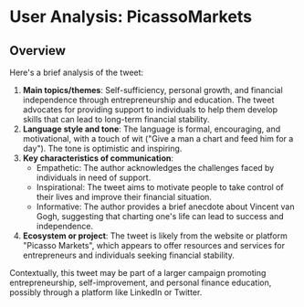 # User Analysis: PicassoMarkets

## Overview

Here's a brief analysis of the tweet:

1. **Main topics/themes**: Self-sufficiency, personal growth, and financial independence through entrepreneurship and education. The tweet advocates for providing support to individuals to help them develop skills that can lead to long-term financial stability.
2. **Language style and tone**: The language is formal, encouraging, and motivational, with a touch of wit ("Give a man a chart and feed him for a day"). The tone is optimistic and inspiring.
3. **Key characteristics of communication**:
	* Empathetic: The author acknowledges the challenges faced by individuals in need of support.
	* Inspirational: The tweet aims to motivate people to take control of their lives and improve their financial situation.
	* Informative: The author provides a brief anecdote about Vincent van Gogh, suggesting that charting one's life can lead to success and independence.
4. **Ecosystem or project**: The tweet is likely from the website or platform "Picasso Markets", which appears to offer resources and services for entrepreneurs and individuals seeking financial stability.

Contextually, this tweet may be part of a larger campaign promoting entrepreneurship, self-improvement, and personal finance education, possibly through a platform like LinkedIn or Twitter.